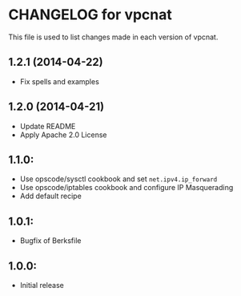 # CHANGELOG for vpcnat

This file is used to list changes made in each version of vpcnat.

## 1.2.1 (2014-04-22)

* Fix spells and examples


## 1.2.0 (2014-04-21)

* Update README
* Apply Apache 2.0 License

## 1.1.0:

* Use opscode/sysctl cookbook and set ``net.ipv4.ip_forward``
* Use opscode/iptables cookbook and configure IP Masquerading
* Add default recipe

## 1.0.1:

* Bugfix of Berksfile


## 1.0.0:

* Initial release
